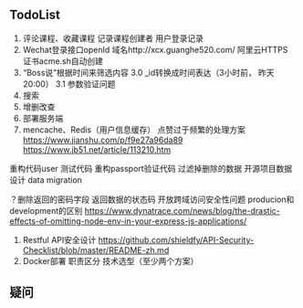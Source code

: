 ## TodoList
1. 评论课程、收藏课程
    记录课程创建者
    用户登录记录
2. Wechat登录接口openId
    域名http://xcx.guanghe520.com/
    阿里云HTTPS
    证书acme.sh自动创建
3. “Boss说”根据时间来筛选内容
3.0 _id转换成时间表达（3小时前， 昨天20:00）
3.1 参数验证问题
4. 搜索
5. 增删改查   
6. 部署服务端
7. mencache、Redis（用户信息缓存）
点赞过于频繁的处理方案
https://www.jianshu.com/p/f9e27a96da89
https://www.jb51.net/article/113210.htm

重构代码user
测试代码
重构passport验证代码
过滤掉删除的数据
开源项目数据设计
data migration

？删除返回的密码字段
返回数据的状态码
开放跨域访问安全性问题
producion和development的区别
https://www.dynatrace.com/news/blog/the-drastic-effects-of-omitting-node-env-in-your-express-js-applications/


1. Restful API安全设计 https://github.com/shieldfy/API-Security-Checklist/blob/master/README-zh.md
2. Docker部署
职责区分
技术选型（至少两个方案）


## 疑问
